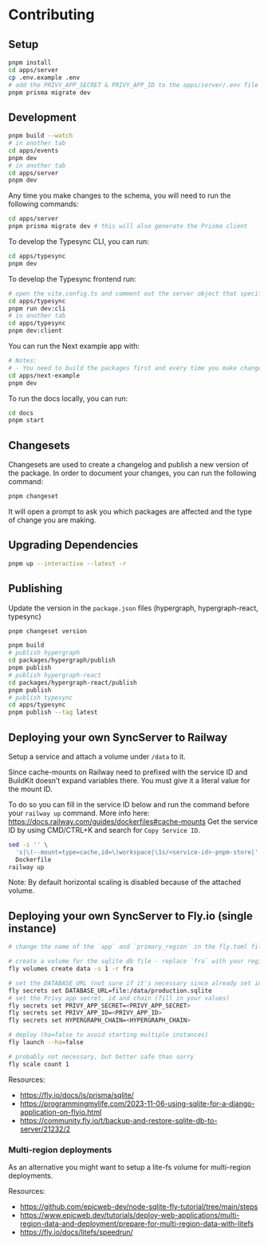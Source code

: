 # Contributing

## Setup

```sh
pnpm install
cd apps/server
cp .env.example .env
# add the PRIVY_APP_SECRET & PRIVY_APP_ID to the apps/server/.env file
pnpm prisma migrate dev
```

## Development

```sh
pnpm build --watch
# in another tab
cd apps/events
pnpm dev
# in another tab
cd apps/server
pnpm dev
```

Any time you make changes to the schema, you will need to run the following commands:

```sh
cd apps/server
pnpm prisma migrate dev # this will also generate the Prisma client
```

To develop the Typesync CLI, you can run:

```sh
cd apps/typesync
pnpm dev
```

To develop the Typesync frontend run:

```sh
# open the vite.config.ts and comment out the server object that specifies the port to be 3000
cd apps/typesync
pnpm run dev:cli
# in another tab
cd apps/typesync
pnpm dev:client
```

You can run the Next example app with:

```sh
# Notes:
# - You need to build the packages first and every time you make changes to the packages
cd apps/next-example
pnpm dev
```

To run the docs locally, you can run:

```sh
cd docs
pnpm start
```

## Changesets

Changesets are used to create a changelog and publish a new version of the package. In order to document your changes, you can run the following command:

```sh
pnpm changeset
```

It will open a prompt to ask you which packages are affected and the type of change you are making.


## Upgrading Dependencies

```sh
pnpm up --interactive --latest -r
```

## Publishing

Update the version in the `package.json` files (hypergraph, hypergraph-react, typesync)

```sh
pnpm changeset version

pnpm build
# publish hypergraph
cd packages/hypergraph/publish
pnpm publish
# publish hypergraph-react
cd packages/hypergraph-react/publish
pnpm publish
# publish typesync
cd apps/typesync
pnpm publish --tag latest
```

## Deploying your own SyncServer to Railway

Setup a service and attach a volume under `/data` to it.

Since cache-mounts on Railway need to prefixed with the service ID and BuildKit doesn’t expand variables there. You must give it a literal value for the mount ID.

To do so you can fill in the service ID below and run the command before your `railway up` command.
More info here: https://docs.railway.com/guides/dockerfiles#cache-mounts
Get the service ID by using CMD/CTRL+K and search for `Copy Service ID`.

```sh
sed -i '' \
  's|\(--mount=type=cache,id=\)workspace|\1s/<service-id>-pnpm-store|' \
  Dockerfile
railway up
```

Note: By default horizontal scaling is disabled because of the attached volume.

## Deploying your own SyncServer to Fly.io (single instance)

```sh
# change the name of the `app` and `primary_region` in the fly.toml file

# create a volume for the sqlite db file - replace `fra` with your region
fly volumes create data -s 1 -r fra

# set the DATABASE_URL (not sure if it's necessary since already set in the Dockerfile)
fly secrets set DATABASE_URL=file:/data/production.sqlite
# set the Privy app secret, id and chain (fill in your values)
fly secrets set PRIVY_APP_SECRET=<PRIVY_APP_SECRET>
fly secrets set PRIVY_APP_ID=<PRIVY_APP_ID>
fly secrets set HYPERGRAPH_CHAIN=<HYPERGRAPH_CHAIN>

# deploy (ha=false to avoid starting multiple instances)
fly launch --ha=false

# probably not necessary, but better safe than sorry
fly scale count 1
```

Resources:
- https://fly.io/docs/js/prisma/sqlite/
- https://programmingmylife.com/2023-11-06-using-sqlite-for-a-django-application-on-flyio.html
- https://community.fly.io/t/backup-and-restore-sqlite-db-to-server/21232/2

### Multi-region deployments

As an alternative you might want to setup a lite-fs volume for multi-region deployments.

Resources:
- https://github.com/epicweb-dev/node-sqlite-fly-tutorial/tree/main/steps
- https://www.epicweb.dev/tutorials/deploy-web-applications/multi-region-data-and-deployment/prepare-for-multi-region-data-with-litefs
- https://fly.io/docs/litefs/speedrun/
